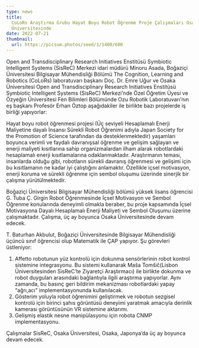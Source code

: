 ```yaml
---
type: news
title:
  CoLoRs Araştırma Grubu Hayat Boyu Robot Öğrenme Proje Çalışmaları Osaka
  Üniversitesinde
date: 2022-07-21
thumbnail:
  url: https://picsum.photos/seed/1/1400/600
---
```


Open and Transdisciplinary Research Initiatives Enstitüsü Symbiotic Intelligent
Systems (SisReC) Merkezi idari müdürü Minoru Asada, Boğaziçi Üniversitesi
Bilgisayar Mühendisliği Bölümü The Cognition, Learning and Robotics (CoLoRs)
laboratuvarı başkanı Doç. Dr. Emre Uğur ve Osaka Üniversitesi Open and
Transdisciplinary Research Initiatives Enstitüsü Symbiotic Intelligent Systems
(SisReC) Merkezi’nde Özel Öğretim Üyesi ve Özyeğin Üniversitesi Fen Bilimleri
Bölümünde Ozu Robotik Laboratuvarı’nın eş başkanı Profesör Erhan Öztop
aşağıdakiler ile birlikte bazı projelerde iş birliği yapıyorlar:

Hayat boyu robot öğrenmesi projesi (Üç seviyeli Hesaplamalı Enerji Maliyetine
dayalı İnsansı Sürekli Robot Öğrenimi adıyla Japan Society for the Promotion of
Science tarafından da desteklenmektedir) yaşamları boyunca verimli ve faydalı
davranışsal öğrenme ve gelişim sağlayan ve enerji maliyeti kısıtlarına sahip
organizmalardan ilham alarak robotlardaki hesaplamalı enerji kısıtlamalarına
odaklanmaktadır. Araştırmanın teması, insanlarda olduğu gibi, robotların sürekli
davranış öğrenmesi ve gelişimi için bu kısıtlamanın ne kadar iyi çalıştığını
anlamaktır. Özellikle içsel motivasyon, enerji koruma ve sürekli öğrenme için
sembol oluşumu üzerinde sinerjik bir çalışma yürütülmektedir.

Boğaziçi Üniversitesi Bilgisayar Mühendisliği bölümü yüksek lisans öğrencisi G.
Tuba Ç. Girgin Robot Öğrenmesinde İçsel Motivasyon ve Sembol Öğrenme konularında
deneyimli olmakla beraber, bu proje kapsamında İçsel Motivasyona Dayalı
Hesaplamalı Enerji Maliyeti ve Sembol Oluşumu üzerine çalışmaktadır. Çalışma, üç
ay boyunca Osaka Üniversitesinde devam edecek.

T. Baturhan Akbulut, Boğaziçi Üniversitesinde Bilgisayar Mühendisliği üçüncü
sınıf öğrencisi olup Matematik ile ÇAP yapıyor. Şu görevleri üstleniyor:

1. Affetto robotunun yüz kontrolü için dokunma sensörlerinin robot kontrol
   sistemine integrasyonu. Bu sistemi kullanarak Maša Tomšič(Lisbon
   Üniversitesinden SisReC’te Ziyaretçi Araştırmacı) ile birlikte dokunma ve
   robot duyguları arasındaki bağlantıyla ilgili araştırma yapıyorlar. Aynı
   zamanda, bu basınç geri bildirim mekanizması robotlardaki yapay “ağrı,acı”
   implementasyonunda kullanılacak.
2. Gösterim yoluyla robot öğrenimini geliştirmek ve robotun sezgisel kontrolü
   için birinci şahıs görüntüsü deneyimi yaratmak amacıyla derinlik kamerası
   görüntüsünün VR sistemine aktarımı.
3. Gelişmiş elastik nesne manipülasyonu için robota CNMP implementasyonu.

Çalışmalar SisReC, Osaka Üniversitesi, Osaka, Japonya’da üç ay boyunca devam
edecek.
